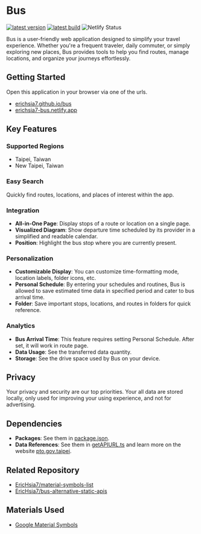 # Bus

[![latest version](https://img.shields.io/badge/dynamic/json?label=latest+version&query=hash&url=https%3A%2F%2Ferichsia7.github.io%2Fbus%2Fversion.json&color=18B2FF)](https://erichsia7.github.io/bus)
[![latest build](https://img.shields.io/badge/dynamic/json?label=latest+builld&query=build&url=https%3A%2F%2Ferichsia7.github.io%2Fbus%2Fversion.json&color=18B2FF)](https://erichsia7.github.io/bus)
![Netlify Status](https://api.netlify.com/api/v1/badges/96537a9f-5bb2-4d96-8d04-c48820a1b60b/deploy-status)

Bus is a user-friendly web application designed to simplify your travel experience. Whether you're a frequent traveler, daily commuter, or simply exploring new places, Bus provides tools to help you find routes, manage locations, and organize your journeys effortlessly.

## Getting Started

Open this application in your browser via one of the urls.

- [erichsia7.github.io/bus](https://erichsia7.github.io/bus/)
- [erichsia7-bus.netlify.app](https://erichsia7-bus.netlify.app/)

## Key Features

### Supported Regions

- Taipei, Taiwan
- New Taipei, Taiwan

### Easy Search

Quickly find routes, locations, and places of interest within the app.

### Integration

- **All-in-One Page**: Display stops of a route or location on a single page.
- **Visualized Diagram**: Show departure time scheduled by its provider in a simplified and readable calendar.
- **Position**: Highlight the bus stop where you are currently present.

### Personalization

- **Customizable Display**: You can customize time-formatting mode, location labels, folder icons, etc.
- **Personal Schedule**: By entering your schedules and routines, Bus is allowed to save estimated time data in specified period and cater to bus arrival time.
- **Folder**: Save important stops, locations, and routes in folders for quick reference.

### Analytics

- **Bus Arrival Time**: This feature requires setting Personal Schedule. After set, it will work in route page.
- **Data Usage**: See the transferred data quantity.
- **Storage**: See the drive space used by Bus on your device.

## Privacy

Your privacy and security are our top priorities. Your all data are stored locally, only used for improving your using experience, and not for advertising.

## Dependencies

- **Packages**: See them in [package.json](./package.json).
- **Data References**: See them in [getAPIURL.ts](./src/data/apis/getAPIURL.ts) and learn more on the website [pto.gov.taipei](https://pto.gov.taipei/News_Content.aspx?n=A1DF07A86105B6BB&s=55E8ADD164E4F579&sms=2479B630A6BD8079).

## Related Repository

- [EricHsia7/material-symbols-list](https://github.com/EricHsia7/material-symbols-list)
- [EricHsia7/bus-alternative-static-apis](https://github.com/EricHsia7/bus-alternative-static-apis)

## Materials Used

- [Google Material Symbols](https://fonts.google.com/icons?icon.style=Rounded&icon.set=Material+Symbols)
